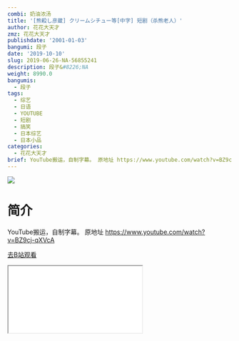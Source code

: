 ```yaml
---
combi: 奶油浓汤
title: '[熊殺し彦蔵] クリームシチュー等[中字] 短剧（杀熊老人）'
author: 花花大天才
zmz: 花花大天才
publishdate: '2001-01-03'
bangumi: 段子
date: '2019-10-10'
slug: 2019-06-26-NA-56855241
description: 段子&#8226;NA
weight: 8990.0
bangumis:
  - 段子
tags:
  - 综艺
  - 日语
  - YOUTUBE
  - 短剧
  - 搞笑
  - 日本综艺
  - 日本小品
categories:
  - 花花大天才
brief: YouTube搬运，自制字幕。 原地址 https://www.youtube.com/watch?v=BZ9cj-qXVcA
---
```

![](https://raw.githubusercontent.com/tcgriffith/owaraisite/master/static/tmpimg/7ce264764c79f2e2c2f2b853234058fb51ada99e.jpg.480.jpg)
# 简介  
YouTube搬运，自制字幕。
原地址 https://www.youtube.com/watch?v=BZ9cj-qXVcA  

[去B站观看](https://www.bilibili.com/video/av56855241/)
<div class ="resp-container"><iframe class="testiframe" src="//player.bilibili.com/player.html?aid=56855241"", scrolling="no", allowfullscreen="true" > </iframe></div> 
